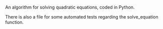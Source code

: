 An algorithm for solving quadratic equations, coded in Python.

There is also a file for some automated tests regarding the solve_equation function.
